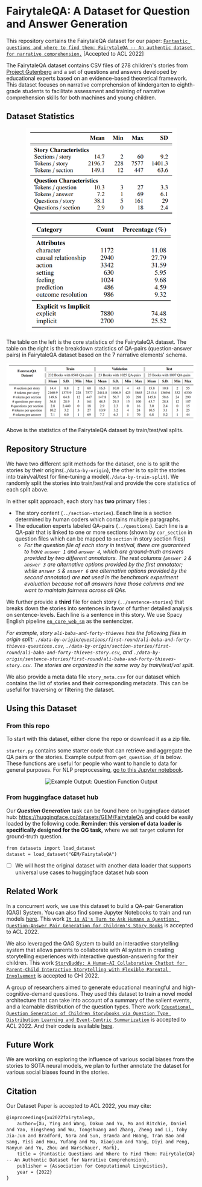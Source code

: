 # FairytaleQA: A Dataset for Question and Answer Generation

This repository contains the FairytaleQA dataset for our paper: [```Fantastic questions and where to find them: FairytaleQA -- An authentic dataset for narrative comprehension.```](https://arxiv.org/abs/2203.13947) [Accepted to ACL 2022]

The FairytaleQA dataset contains CSV files of 278 children's stories from [Project Gutenberg](https://www.gutenberg.org/) and a set of questions and answers developed by educational experts based on an evidence-based theoretical framework. This dataset focuses on narrative comprehension of kindergarten to eighth-grade students to facilitate assessment and training of narrative comprehension skills for both machines and young children. 

## Dataset Statistics

<!-- ![](img/core_stats.png "Core statistics of the FairytaleQA dataset" ) -->
<!-- ![](img/breakdown_stats.png "Breakdown statistics of QAs based on the 7 narrative elements' schema in FairytaleQA dataset") -->
<!-- ![](img/core_train_stats.png "Core statistics of the FairytaleQA dataset by train/test/val splits") -->

<p align="middle">
    <img src="img/core_stats.png" alt="Core statistics of the FairytaleQA dataset" width="400"/>
    <img src="img/breakdown_stats.png" alt="Breakdown statistics of QAs based on the 7 narrative elements' schema in FairytaleQA dataset" width="400"/>
</p>

The table on the left is the core statistics of the FairytaleQA dataset. The table on the right is the breakdown statistics of QA-pairs (question-answer pairs) in FairytaleQA dataset based on the 7 narrative elements' schema.

<!-- <img src="img/core_stats.png" alt="Core statistics of the FairytaleQA dataset" width="400"/>

Above is the core statistics of the FairytaleQA dataset. 

<img src="img/breakdown_stats.png" alt="Breakdown statistics of QAs based on the 7 narrative elements' schema in FairytaleQA dataset" width="400"/>

Above is the breakdown statistics of QAs in FairytaleQA dataset based on the 7 narrative elements' schema. -->

<img src="img/core_train_stats.png" alt="Core statistics of the FairytaleQA dataset by train/test/val splits" />

Above is the statistics of the FairytaleQA dataset by train/test/val splits.


## Repository Structure

We have two different split methods for the dataset, one is to split the stories by their origins(```./data-by-origin```), the other is to split the stories into train/val/test for fine-tuning a model(```./data-by-train-split```). We randomly split the stories into train/test/val and provide the core statistics of each split above. 

In either split approach, each story has **two** primary files : 
- The story content (```../section-stories```). Eeach line is a section determined by human coders which contains multiple paragraphs. 
- The education experts labeled QA-pairs (```../questions```). Each line is a QA-pair that is linked to one or more sections (shown by ```cor_section``` in question files which can be mapped to ```section``` in story section files)
    - *For the question file of each story in test/val, there are guaranteed to have ```answer 1``` and ```answer 4```, which are ground-truth answers provided by two different annotators. The rest columns (```answer 2``` & ```answer 3``` are alternative options provided by the first annotator; while ```answer 5``` & ```answer 6``` are alternative options provided by the second annotator) are **not** used in the benchmark experiment evaluation because not all answers have those columns and we want to maintain fairness across all QAs.*

We further provide a **third** file for each story (```../sentence-stories```) that breaks down the stories into sentences in favor of further detailed analysis on sentence-levels. Each line is a sentence in this story. We use Spacy English pipeline [```en_core_web_sm```](https://spacy.io/models/en) as the sentencizer.  

*For example, story ```ali-baba-and-forty-thieves``` has the following files in origin split: 
```./data-by-origin/questions/first-round/ali-baba-and-forty-thieves-questions.csv```,
```./data-by-origin/section-stories/first-round/ali-baba-and-forty-thieves-story.csv```, and 
```./data-by-origin/sentence-stories/first-round/ali-baba-and-forty-thieves-story.csv```. The stories are organized in the same way by train/test/val split.*

We also provide a meta data file ```story_meta.csv``` for our dataset which contains the list of stories and their corresponding metadata. This can be useful for traversing or filtering the dataset.


## Using this Dataset

### From this repo

To start with this dataset, either clone the repo or download it as a zip file.

`starter.py` contains some starter code that can retrieve and aggregate the QA pairs or the stories. Example output from `get_question_df` is below. These functions are useful for people who want to handle to data for general purposes. For NLP preprocessing, [go to this Jupyter notebook](https://github.com/WorkInTheDark/FairytaleQA_QAG_System/blob/main/0_Pre_processing_the_original_data.ipynb).

<p align="middle">
    <img src="img/starter_ex_output.png" alt="Example Output: Question Function Output"/>
</p>

### From huggingface dataset hub

Our ***Question Generation*** task can be found here on huggingface dataset hub: https://huggingface.co/datasets/GEM/FairytaleQA and could be easily loaded by the following code. **Reminder: this version of data loader is specifically designed for the QG task,** where we set ```target``` column for ground-truth question.

```
from datasets import load_dataset
dataset = load_dataset("GEM/FairytaleQA")
```

- [ ] We will host the original dataset with another data loader that supports universal use cases to huggingface dataset hub soon


## Related Work

In a concurrent work, we use this dataset to build a QA-pair Generation (QAG) System. You can also find some Jupyter Notebooks to train and run models [here](https://github.com/WorkInTheDark/FairytaleQA_QAG_System). This work [```It is AI's Turn to Ask Humans a Question: Question-Answer Pair Generation for Children's Story Books```](https://arxiv.org/abs/2109.03423) is accepted to ACL 2022.

We also leveraged the QAG System to build an interactive storytelling system that allows parents to collaborate with AI system in creating storytelling experiences with interactive question-answering for their children. This work [```StoryBuddy: A Human-AI Collaborative Chatbot for Parent-Child Interactive Storytelling with Flexible Parental Involvement```](https://arxiv.org/abs/2202.06205) is accepted to CHI 2022.

A group of researchers aimed to generate educational meaningful and high-cognitive-demand questions. They used this dataset to train a novel model architecture that can take into account of a summary of the salient events, and a learnable distribution of the question types. There work [```Educational Question Generation of Children Storybooks via Question Type Distribution Learning and Event-Centric Summarization```](https://arxiv.org/abs/2203.14187) is accepted to ACL 2022.  And their code is available [here](https://github.com/zhaozj89/Educational-Question-Generation).

## Future Work

We are working on exploring the influence of various social biases from the stories to SOTA neural models, we plan to further annotate the dataset for various social biases found in the stories.

## Citation
Our Dataset Paper is accepted to ACL 2022, you may cite:
```
@inproceedings{xu2022fairytaleqa,
    author={Xu, Ying and Wang, Dakuo and Yu, Mo and Ritchie, Daniel and Yao, Bingsheng and Wu, Tongshuang and Zhang, Zheng and Li, Toby Jia-Jun and Bradford, Nora and Sun, Branda and Hoang, Tran Bao and Sang, Yisi and Hou, Yufang and Ma, Xiaojuan and Yang, Diyi and Peng, Nanyun and Yu, Zhou and Warschauer, Mark},
    title = {Fantastic Questions and Where to Find Them: Fairytale{QA} -- An Authentic Dataset for Narrative Comprehension},
    publisher = {Association for Computational Linguistics},
    year = {2022}
}
```
